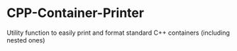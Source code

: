 # CPP-Container-Printer
Utility function to easily print and format standard C++ containers (including nested ones)
